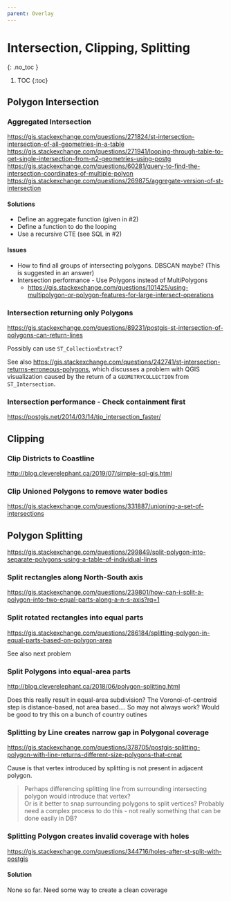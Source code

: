 ```yaml
---
parent: Overlay
---
```


# Intersection, Clipping, Splitting
{: .no_toc }

1. TOC
{:toc}

## Polygon Intersection

### Aggregated Intersection
<https://gis.stackexchange.com/questions/271824/st-intersection-intersection-of-all-geometries-in-a-table>
<https://gis.stackexchange.com/questions/271941/looping-through-table-to-get-single-intersection-from-n2-geometries-using-postg>
<https://gis.stackexchange.com/questions/60281/query-to-find-the-intersection-coordinates-of-multiple-polyon>
<https://gis.stackexchange.com/questions/269875/aggregate-version-of-st-intersection>

#### Solutions
* Define an aggregate function (given in #2)
* Define a function to do the looping
* Use a recursive CTE (see SQL in #2)

#### Issues
* How to find all groups of intersecting polygons.  DBSCAN maybe?  (This is suggested in an answer)
* Intersection performance - Use Polygons instead of MultiPolygons
  * https://gis.stackexchange.com/questions/101425/using-multipolygon-or-polygon-features-for-large-intersect-operations

### Intersection returning only Polygons
<https://gis.stackexchange.com/questions/89231/postgis-st-intersection-of-polygons-can-return-lines>

Possibly can use `ST_CollectionExtract`?

See also <https://gis.stackexchange.com/questions/242741/st-intersection-returns-erroneous-polygons>, which discusses a problem with QGIS visualization caused by the return of a `GEOMETRYCOLLECTION` from `ST_Intersection`.

### Intersection performance - Check containment first
https://postgis.net/2014/03/14/tip_intersection_faster/

## Clipping

### Clip Districts to Coastline
http://blog.cleverelephant.ca/2019/07/simple-sql-gis.html

### Clip Unioned Polygons to remove water bodies
https://gis.stackexchange.com/questions/331887/unioning-a-set-of-intersections

## Polygon Splitting

https://gis.stackexchange.com/questions/299849/split-polygon-into-separate-polygons-using-a-table-of-individual-lines

### Split rectangles along North-South axis
https://gis.stackexchange.com/questions/239801/how-can-i-split-a-polygon-into-two-equal-parts-along-a-n-s-axis?rq=1

### Split rotated rectangles into equal parts
https://gis.stackexchange.com/questions/286184/splitting-polygon-in-equal-parts-based-on-polygon-area

See also next problem

### Split Polygons into equal-area parts
http://blog.cleverelephant.ca/2018/06/polygon-splitting.html

Does this really result in equal-area subdivision? The Voronoi-of-centroid step is distance-based, not area based…. So may not always work?  Would be good to try this on a bunch of country outines

### Splitting by Line creates narrow gap in Polygonal coverage
https://gis.stackexchange.com/questions/378705/postgis-splitting-polygon-with-line-returns-different-size-polygons-that-creat

Cause is that vertex introduced by splitting is not present in adjacent polygon.

> Perhaps differencing splitting line from surrounding intersecting polygon would introduce that vertex?  
> Or is it better to snap surrounding polygons to split vertices? Probably need a complex process to do this - not really something that can be done easily in DB?

### Splitting Polygon creates invalid coverage with holes
https://gis.stackexchange.com/questions/344716/holes-after-st-split-with-postgis

#### Solution
None so far. Need some way to create a clean coverage
